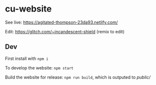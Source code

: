 # cu-website

See live: https://agitated-thompson-23da93.netlify.com/

Edit: https://glitch.com/~incandescent-shield (remix to edit)


## Dev

First install with `npm i`

To develop the website: `npm start` 

Build the website for release: `npm run build`, which is outputed to *public/*